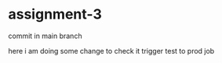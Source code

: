# assignment-3

commit in main branch


here i am doing some change to check it trigger test to prod job
